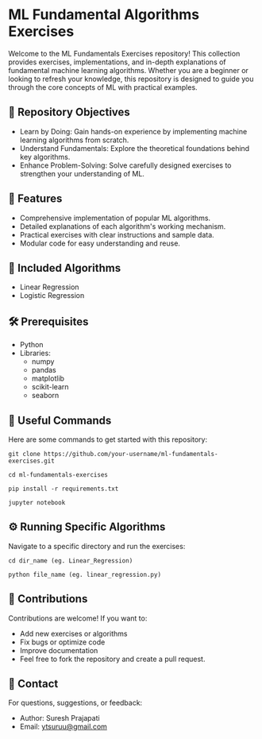 # ML Fundamental Algorithms Exercises
Welcome to the ML Fundamentals Exercises repository! This collection provides exercises, implementations, and in-depth explanations of fundamental machine learning algorithms. Whether you are a beginner or looking to refresh your knowledge, this repository is designed to guide you through the core concepts of ML with practical examples.

## 📌 Repository Objectives
  - Learn by Doing: Gain hands-on experience by implementing machine learning algorithms from scratch.
  - Understand Fundamentals: Explore the theoretical foundations behind key algorithms.
  - Enhance Problem-Solving: Solve carefully designed exercises to strengthen your understanding of ML.

## 🚀 Features
  - Comprehensive implementation of popular ML algorithms.
  - Detailed explanations of each algorithm's working mechanism.
  - Practical exercises with clear instructions and sample data.
  - Modular code for easy understanding and reuse.

## 📘 Included Algorithms

- Linear Regression
- Logistic Regression

## 🛠️ Prerequisites

  - Python 
  - Libraries:
    - numpy
    - pandas
    - matplotlib
    - scikit-learn
    - seaborn

<h2>📜 Useful Commands</h2>
    <p>Here are some commands to get started with this repository:</p>
    <pre><code>git clone https://github.com/your-username/ml-fundamentals-exercises.git</code></pre>
    <pre><code>cd ml-fundamentals-exercises</code></pre>
    <pre><code>pip install -r requirements.txt</code></pre>
    <pre><code>jupyter notebook</code></pre>
    <h2>⚙️ Running Specific Algorithms</h2>
    <p>Navigate to a specific directory and run the exercises:</p>
    <pre><code>cd dir_name (eg. Linear_Regression)</code></pre>
    <pre><code>python file_name (eg. linear_regression.py)</code></pre>

## 🤝 Contributions

Contributions are welcome! If you want to:

- Add new exercises or algorithms
- Fix bugs or optimize code
- Improve documentation
- Feel free to fork the repository and create a pull request.

## 📧 Contact

For questions, suggestions, or feedback:

- Author: Suresh Prajapati
- Email: ytsuruu@gmail.com
